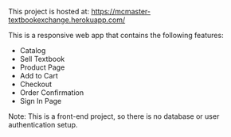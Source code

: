This project is hosted at: https://mcmaster-textbookexchange.herokuapp.com/

This is a responsive web app that contains the following features: 
- Catalog
- Sell Textbook
- Product Page
- Add to Cart
- Checkout
- Order Confirmation
- Sign In Page

Note: This is a front-end project, so there is no database or user authentication setup.
